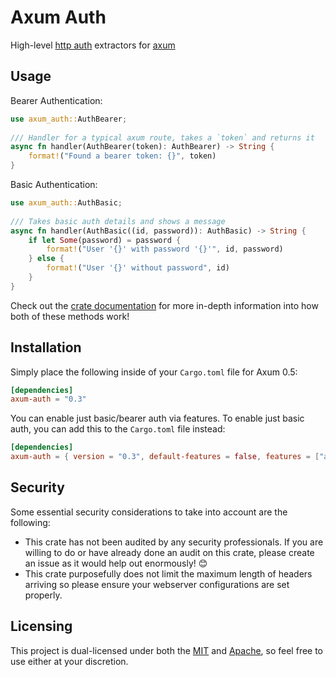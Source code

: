 # Axum Auth

High-level [http auth](https://developer.mozilla.org/en-US/docs/Web/HTTP/Authentication) extractors for [axum](https://github.com/tokio-rs/axum)

## Usage

Bearer Authentication:

```rust
use axum_auth::AuthBearer;
 
/// Handler for a typical axum route, takes a `token` and returns it
async fn handler(AuthBearer(token): AuthBearer) -> String {
    format!("Found a bearer token: {}", token)
}
```

Basic Authentication:

```rust
use axum_auth::AuthBasic;
 
/// Takes basic auth details and shows a message
async fn handler(AuthBasic((id, password)): AuthBasic) -> String {
    if let Some(password) = password {
        format!("User '{}' with password '{}'", id, password)
    } else {
        format!("User '{}' without password", id)
    }
}
```

Check out the [crate documentation](https://docs.rs/axum-auth) for more in-depth information into how both of these methods work!

## Installation

Simply place the following inside of your `Cargo.toml` file for Axum 0.5:

```toml
[dependencies]
axum-auth = "0.3"
```

You can enable just basic/bearer auth via features. To enable just basic auth, you can add this to the `Cargo.toml` file instead:

```toml
[dependencies]
axum-auth = { version = "0.3", default-features = false, features = ["auth-basic"] }
```

## Security

Some essential security considerations to take into account are the following:

- This crate has not been audited by any security professionals. If you are willing to do or have already done an audit on this crate, please create an issue as it would help out enormously! 😊
- This crate purposefully does not limit the maximum length of headers arriving so please ensure your webserver configurations are set properly.

## Licensing

This project is dual-licensed under both the [MIT](https://github.com/Owez/argi/blob/master/LICENSE-MIT) and [Apache](https://github.com/Owez/argi/blob/master/LICENSE-APACHE), so feel free to use either at your discretion.
